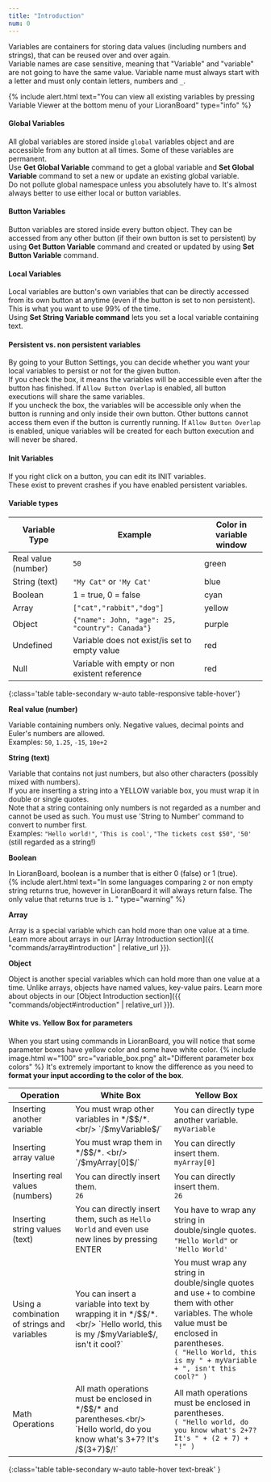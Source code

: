 ```yaml
---
title: "Introduction"
num: 0
---
```


Variables are containers for storing data values (including numbers and strings), that can be reused over and over again.\
Variable names are case sensitive, meaning that "Variable" and "variable" are not going to have the same value. Variable name must always start with a letter and must only contain letters, numbers and `_`. 

{% include alert.html text="You can view all existing variables by pressing Variable Viewer at the bottom menu of your LioranBoard" type="info" %}

#### Global Variables
All global variables are stored inside `global` variables object and are accessible from any button at all times. Some of these variables are permanent.\
Use **Get Global Variable** command to get a global variable and **Set Global Variable** command to set a new or update an existing global variable.\
Do not pollute global namespace unless you absolutely have to. It's almost always better to use either local or button variables.

#### Button Variables
Button variables are stored inside every button object. They can be accessed from any other button (if their own button is set to persistent) by using **Get Button Variable** command and created or updated by using **Set Button Variable** command.

#### Local Variables
Local variables are button's own variables that can be directly accessed from its own button at anytime (even if the button is set to non persistent). This is what you want to use 99% of the time.\
Using **Set String Variable command** lets you set a local variable containing text.

#### Persistent vs. non persistent variables
By going to your Button Settings, you can decide whether you want your local variables to persist or not for the given button.\
If you check the box, it means the variables will be accessible even after the button has finished. If `Allow Button Overlap` is enabled, all button executions will share the same variables.\
If you uncheck the box, the variables will be accessible only when the button is running and only inside their own button. Other buttons cannot access them even if the button is currently running. If `Allow Button Overlap` is enabled, unique variables will be created for each button execution and will never be shared.


#### Init Variables
If you right click on a button, you can edit its INIT variables.\
These exist to prevent crashes if you have enabled persistent variables.


#### Variable types

| Variable Type | Example | Color in variable window | 
|-------|--------|--------|
|Real value (number) | `50` | green|
|String (text) | `"My Cat"` or `'My Cat'` | blue|
|Boolean | 1 = true, 0 = false | cyan|
|Array | `["cat","rabbit","dog"]` | yellow|
|Object | `{"name": John, "age": 25, "country": Canada"}` | purple|
|Undefined | Variable does not exist/is set to empty value| red |
|Null | Variable with empty or non existent reference | red|
{:class='table table-secondary w-auto table-responsive table-hover'}

**Real value (number)**  

Variable containing numbers only. Negative values, decimal points and Euler's numbers are allowed.\
Examples: `50`, `1.25`, `-15`, `10e+2`

**String (text)**  

Variable that contains not just numbers, but also other characters (possibly mixed with numbers).\
If you are inserting a string into a YELLOW variable box, you must wrap it in double or single quotes.\
Note that a string containing only numbers is not regarded as a number and cannot be used as such. You must use 'String to Number' command to convert to number first.\
Examples: `"Hello world!"`, `'This is cool'`, `"The tickets cost $50"`, `'50'` (still regarded as a string!)

**Boolean**  

In LioranBoard, boolean is a number that is either 0 (false) or 1 (true).\
{% include alert.html text="In some languages comparing <code>2</code> or non empty string returns true, however in LioranBoard it will always return false. The only value that returns true is <code>1</code>. " type="warning" %} 

**Array**  

Array is a special variable which can hold more than one value at a time. Learn more about arrays in our [Array Introduction section]({{ "commands/array#introduction" | relative_url }}).

**Object**  

Object is another special variables which can hold more than one value at a time. Unlike arrays, objects have named values, key-value pairs. Learn more about objects in our [Object Introduction section]({{ "commands/object#introduction" | relative_url }}).

#### White vs. Yellow Box for parameters
When you start using commands in LioranBoard, you will notice that some parameter boxes have yellow color and some have white color.
{% include image.html w="100" src="variable_box.png" alt="Different parameter box colors" %}
It's extremely important to know the difference as you need to **format your input according to the color of the box**.

| Operation | White Box| Yellow Box| 
|-------|--------|--------
|Inserting another variable | You must wrap other variables in */$$/*. <br/> `/$myVariable$/` | You can directly type another variable.<br/> `myVariable`
|Inserting array value | You must wrap them in */$$/*. <br/> `/$myArray[0]$/` | You can directly insert them. <br/> `myArray[0]`
|Inserting real values (numbers) | You can directly insert them.<br/> `26` | You can directly insert them. <br/> `26`
|Inserting string values (text) | You can directly insert them, such as `Hello World` and even use new lines by pressing ENTER | You have to wrap any string in double/single quotes. <br/> `"Hello World"` or `'Hello World'`
|Using a combination of strings and variables | You can insert a variable into text by wrapping it in */$$/*. <br/> `Hello world, this is my /$myVariable$/, isn't it cool?` | You must wrap any string in double/single quotes and use `+` to combine them with other variables. The whole value must be enclosed in parentheses. <br/> `( "Hello World, this is my " + myVariable + ", isn't this cool?" )`
|Math Operations| All math operations must be enclosed in */$$/* and parentheses.<br/> `Hello world, do you know what's 3+7? It's /$(3+7)$/!` | All math operations must be enclosed in parentheses.<br/> `( "Hello world, do you know what's 2+7? It's " + (2 + 7) + "!" )`
{:class='table table-secondary w-auto table-hover text-break' }
 









